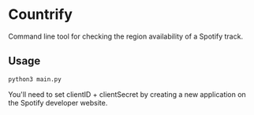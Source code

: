 # Countrify

Command line tool for checking the region availability of a Spotify track.

## Usage

```bash
python3 main.py
```
You'll need to set clientID + clientSecret by creating a new application on the 
Spotify developer website.
